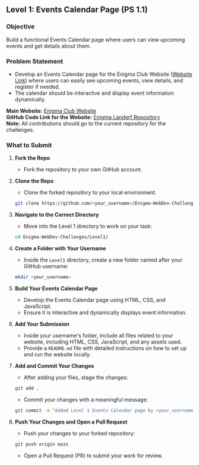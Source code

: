 
## **Level 1: Events Calendar Page (PS 1.1)**

### Objective
Build a functional Events Calendar page where users can view upcoming events and get details about them.

### Problem Statement
- Develop an Events Calendar page for the Enigma Club Website ([Website Link](https://www.mu-enigma.org/)) where users can easily see upcoming events, view details, and register if needed.
- The calendar should be interactive and display event information dynamically.

**Main Website:** [Enigma Club Website](https://www.mu-enigma.org/)  
**GitHub Code Link for the Website:** [Enigma Landerf Repository](https://github.com/dipyamanroy/enigma-landerf)  
**Note:** All contributions should go to the current repository for the challenges.

### What to Submit
1. **Fork the Repo**
   - Fork the repository to your own GitHub account.

2. **Clone the Repo**
   - Clone the forked repository to your local environment.
   ```bash
   git clone https://github.com/<your_username>/Enigma-WebDev-Challenges
   ```

3. **Navigate to the Correct Directory**
   - Move into the Level 1 directory to work on your task:
   ```bash
   cd Enigma-WebDev-Challenges/Level1/
   ```

4. **Create a Folder with Your Username**
   - Inside the `Level1` directory, create a new folder named after your GitHub username:
   ```bash
   mkdir <your_username>
   ```

5. **Build Your Events Calendar Page**
   - Develop the Events Calendar page using HTML, CSS, and JavaScript.
   - Ensure it is interactive and dynamically displays event information.

6. **Add Your Submission**
   - Inside your username's folder, include all files related to your website, including HTML, CSS, JavaScript, and any assets used.
   - Provide a `README.md` file with detailed instructions on how to set up and run the website locally.

7. **Add and Commit Your Changes**
   - After adding your files, stage the changes:
   ```bash
   git add .
   ```
   - Commit your changes with a meaningful message:
   ```bash
   git commit -m "Added Level 1 Events Calendar page by <your_username>"
   ```

8. **Push Your Changes and Open a Pull Request**
   - Push your changes to your forked repository:
   ```bash
   git push origin main
   ```
   - Open a Pull Request (PR) to submit your work for review.

